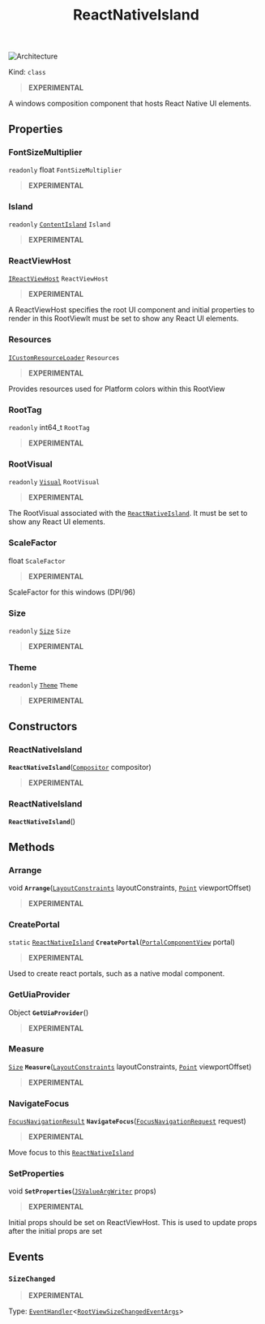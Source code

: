 ﻿---
id: ReactNativeIsland
title: ReactNativeIsland
---

![Architecture](https://img.shields.io/badge/architecture-new_only-blue)

Kind: `class`

> **EXPERIMENTAL**

A windows composition component that hosts React Native UI elements.

## Properties
### FontSizeMultiplier
`readonly`  float `FontSizeMultiplier`

> **EXPERIMENTAL**

### Island
`readonly`  [`ContentIsland`](https://learn.microsoft.com/windows/windows-app-sdk/api/winrt/Microsoft.UI.Content.ContentIsland) `Island`

> **EXPERIMENTAL**

### ReactViewHost
 [`IReactViewHost`](IReactViewHost) `ReactViewHost`

> **EXPERIMENTAL**

A ReactViewHost specifies the root UI component and initial properties to render in this RootViewIt must be set to show any React UI elements.

### Resources
 [`ICustomResourceLoader`](ICustomResourceLoader) `Resources`

> **EXPERIMENTAL**

Provides resources used for Platform colors within this RootView

### RootTag
`readonly`  int64_t `RootTag`

> **EXPERIMENTAL**

### RootVisual
`readonly`  [`Visual`](https://learn.microsoft.com/windows/windows-app-sdk/api/winrt/Microsoft.UI.Composition.Visual) `RootVisual`

> **EXPERIMENTAL**

The RootVisual associated with the [`ReactNativeIsland`](ReactNativeIsland). It must be set to show any React UI elements.

### ScaleFactor
 float `ScaleFactor`

> **EXPERIMENTAL**

ScaleFactor for this windows (DPI/96)

### Size
`readonly`  [`Size`](https://docs.microsoft.com/uwp/api/Windows.Foundation.Size) `Size`

> **EXPERIMENTAL**

### Theme
`readonly`  [`Theme`](Theme) `Theme`

> **EXPERIMENTAL**

## Constructors
### ReactNativeIsland
 **`ReactNativeIsland`**([`Compositor`](https://learn.microsoft.com/windows/windows-app-sdk/api/winrt/Microsoft.UI.Composition.Compositor) compositor)

> **EXPERIMENTAL**

### ReactNativeIsland
 **`ReactNativeIsland`**()

## Methods
### Arrange
void **`Arrange`**([`LayoutConstraints`](LayoutConstraints) layoutConstraints, [`Point`](https://docs.microsoft.com/uwp/api/Windows.Foundation.Point) viewportOffset)

> **EXPERIMENTAL**

### CreatePortal
`static` [`ReactNativeIsland`](ReactNativeIsland) **`CreatePortal`**([`PortalComponentView`](PortalComponentView) portal)

> **EXPERIMENTAL**

Used to create react portals, such as a native modal component.

### GetUiaProvider
Object **`GetUiaProvider`**()

> **EXPERIMENTAL**

### Measure
[`Size`](https://docs.microsoft.com/uwp/api/Windows.Foundation.Size) **`Measure`**([`LayoutConstraints`](LayoutConstraints) layoutConstraints, [`Point`](https://docs.microsoft.com/uwp/api/Windows.Foundation.Point) viewportOffset)

> **EXPERIMENTAL**

### NavigateFocus
[`FocusNavigationResult`](FocusNavigationResult) **`NavigateFocus`**([`FocusNavigationRequest`](FocusNavigationRequest) request)

> **EXPERIMENTAL**

Move focus to this [`ReactNativeIsland`](ReactNativeIsland)

### SetProperties
void **`SetProperties`**([`JSValueArgWriter`](JSValueArgWriter) props)

> **EXPERIMENTAL**

Initial props should be set on ReactViewHost. This is used to update props after the initial props are set

## Events
### `SizeChanged`
> **EXPERIMENTAL**

Type: [`EventHandler`](https://docs.microsoft.com/uwp/api/Windows.Foundation.EventHandler-1)<[`RootViewSizeChangedEventArgs`](RootViewSizeChangedEventArgs)>

